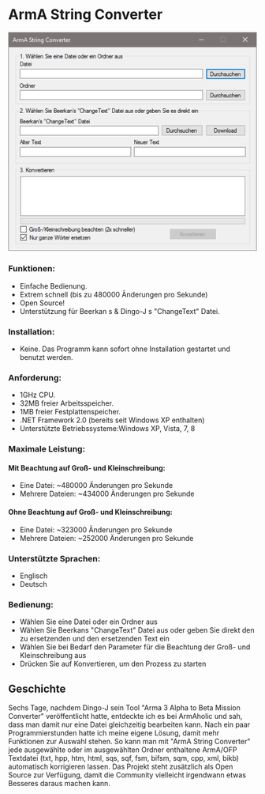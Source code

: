 ﻿# ArmA String Converter
<p align="center">
  <img src="Screenshot.png">
</p>



### Funktionen:
- Einfache Bedienung.
- Extrem schnell (bis zu 480000 Änderungen pro Sekunde)
- Open Source!
- Unterstützung für Beerkan s & Dingo-J s "ChangeText" Datei.

### Installation:
- Keine. Das Programm kann sofort ohne Installation gestartet und benutzt werden.

### Anforderung:
- 1GHz CPU.
- 32MB freier Arbeitsspeicher.
- 1MB freier Festplattenspeicher.
- .NET Framework 2.0 (bereits seit Windows XP enthalten)
- Unterstützte Betriebssysteme:Windows XP, Vista, 7, 8

### Maximale Leistung:
#### Mit Beachtung auf Groß- und Kleinschreibung:
- Eine Datei: ~480000 Änderungen pro Sekunde
- Mehrere Dateien: ~434000 Änderungen pro Sekunde

#### Ohne Beachtung auf Groß- und Kleinschreibung:
- Eine Datei: ~323000 Änderungen pro Sekunde
- Mehrere Dateien: ~252000 Änderungen pro Sekunde

### Unterstützte Sprachen:
- Englisch
- Deutsch

### Bedienung:
- Wählen Sie eine Datei oder ein Ordner aus
- Wählen Sie Beerkans "ChangeText" Datei aus oder geben Sie direkt den zu ersetzenden und den ersetzenden Text ein
- Wählen Sie bei Bedarf den Parameter für die Beachtung der Groß- und Kleinschreibung aus
- Drücken Sie auf Konvertieren, um den Prozess zu starten

## Geschichte
Sechs Tage, nachdem Dingo-J sein Tool "Arma 3 Alpha to Beta Mission Converter" veröffentlicht hatte, entdeckte ich es bei ArmAholic und sah, dass man damit nur eine Datei gleichzeitig bearbeiten kann. Nach ein paar Programmierstunden hatte ich meine eigene Lösung, damit mehr Funktionen zur Auswahl stehen. So kann man mit "ArmA String Converter" jede ausgewählte oder im ausgewählten Ordner enthaltene ArmA/OFP Textdatei (txt, hpp, htm, html, sqs, sqf, fsm, bifsm, sqm, cpp, xml, bikb) automatisch korrigieren lassen. Das Projekt steht zusätzlich als Open Source zur Verfügung, damit die Community vielleicht irgendwann etwas Besseres daraus machen kann.
